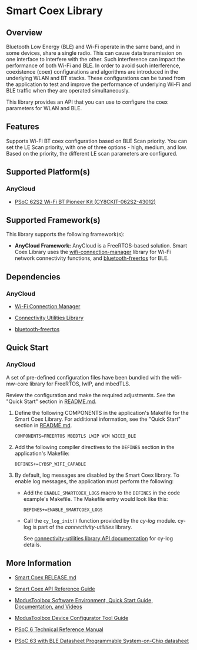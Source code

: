 # Smart Coex Library

## Overview

Bluetooth Low Energy (BLE) and Wi-Fi operate in the same band, and in some devices, share a single radio. This can cause data transmission on one interface to interfere with the other. Such interference can impact the performance of both Wi-Fi and BLE. In order to avoid such interference, coexistence (coex) configurations and algorithms are introduced in the underlying WLAN and BT stacks. These configurations can be tuned from the application to test and improve the performance of underlying Wi-Fi and BLE traffic when they are operated simultaneously.

This library provides an API that you can use to configure the coex parameters for WLAN and BLE.

## Features

Supports Wi-Fi BT coex configuration based on BLE Scan priority. You can set the LE Scan priority, with one of three options - high, medium, and low. Based on the priority, the different LE scan parameters are configured.

## Supported Platform(s)

### AnyCloud

- [PSoC 62S2 Wi-Fi BT Pioneer Kit (CY8CKIT-062S2-43012)](https://www.cypress.com/documentation/development-kitsboards/psoc-62s2-wi-fi-bt-pioneer-kit-cy8ckit-062s2-43012)

## Supported Framework(s)

This library supports the following framework(s):

- **AnyCloud Framework:** AnyCloud is a FreeRTOS-based solution. Smart Coex Library uses the [wifi-connection-manager](https://github.com/cypresssemiconductorco/wifi-connection-manager) library for Wi-Fi network connectivity functions, and [bluetooth-freertos](https://github.com/cypresssemiconductorco/bluetooth-freertos) for BLE.

## Dependencies

### AnyCloud

- [Wi-Fi Connection Manager](https://github.com/cypresssemiconductorco/wifi-connection-manager)

- [Connectivity Utilities Library](https://github.com/cypresssemiconductorco/connectivity-utilities)

- [bluetooth-freertos](https://github.com/cypresssemiconductorco/bluetooth-freertos)


## Quick Start

### AnyCloud

A set of pre-defined configuration files have been bundled with the wifi-mw-core library for FreeRTOS, lwIP, and mbedTLS.

Review the configuration and make the required adjustments. See the "Quick Start" section in [README.md](https://github.com/cypresssemiconductorco/wifi-mw-core/blob/master/README.md).

1. Define the following COMPONENTS in the application's Makefile for the Smart Coex Library. For additional information, see the "Quick Start" section in [README.md](https://github.com/cypresssemiconductorco/wifi-mw-core/blob/master/README.md).

   ```
   COMPONENTS=FREERTOS MBEDTLS LWIP WCM WICED_BLE
   ```

2. Add the following compiler directives to the `DEFINES` section in the application's Makefile:

   ```
   DEFINES+=CYBSP_WIFI_CAPABLE
   ```

3. By default, log messages are disabled by the Smart Coex library. To enable log messages, the application must perform the following:

   - Add the `ENABLE_SMARTCOEX_LOGS` macro to the `DEFINES` in the code example's Makefile. The Makefile entry would look like this:

     ```
     DEFINES+=ENABLE_SMARTCOEX_LOGS
     ```
   - Call the `cy_log_init()` function provided by the *cy-log* module. cy-log is part of the *connectivity-utilities* library.

     See [connectivity-utilities library API documentation](https://cypresssemiconductorco.github.io/connectivity-utilities/api_reference_manual/html/group__logging__utils.html) for cy-log details.


## More Information

- [Smart Coex RELEASE.md](./RELEASE.md)

- [Smart Coex API Reference Guide](https://cypresssemiconductorco.github.io/smartcoex/api_reference_manual/html/index.html)

- [ModusToolbox Software Environment, Quick Start Guide, Documentation, and Videos](https://www.cypress.com/products/modustoolbox-software-environment)

- [ModusToolbox Device Configurator Tool Guide](https://www.cypress.com/ModusToolboxDeviceConfig)

- [PSoC 6 Technical Reference Manual](https://www.cypress.com/documentation/technical-reference-manuals/psoc-6-mcu-psoc-63-ble-architecture-technical-reference)

- [PSoC 63 with BLE Datasheet Programmable System-on-Chip datasheet](http://www.cypress.com/ds218787)
